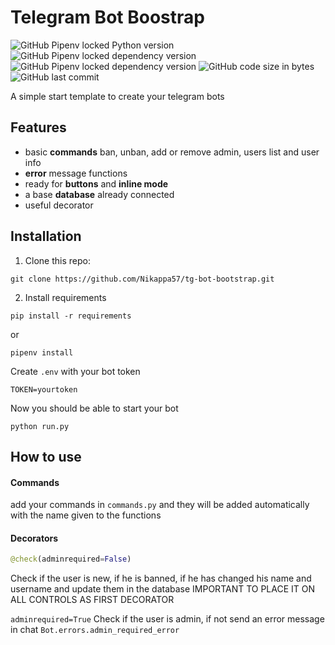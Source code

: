 # Telegram Bot Boostrap

![GitHub Pipenv locked Python version](https://img.shields.io/github/pipenv/locked/python-version/Nikappa57/tg-bot-bootstrap?style=for-the-badge) ![GitHub Pipenv locked dependency version](https://img.shields.io/github/pipenv/locked/dependency-version/Nikappa57/tg-bot-bootstrap/python-telegram-bot?style=for-the-badge) ![GitHub Pipenv locked dependency version](https://img.shields.io/github/pipenv/locked/dependency-version/Nikappa57/tg-bot-bootstrap/sqlalchemy?style=for-the-badge) ![GitHub code size in bytes](https://img.shields.io/github/languages/code-size/Nikappa57/tg-bot-bootstrap?style=for-the-badge) ![GitHub last commit](https://img.shields.io/github/last-commit/Nikappa57/tg-bot-bootstrap?style=for-the-badge)

A simple start template to create your telegram bots

## Features
- basic **commands**
ban, unban, add or remove admin, users list and user info
- **error** message functions
- ready for **buttons** and **inline mode**
- a base **database** already connected
- useful decorator

## Installation
1. Clone this repo: 
```console
git clone https://github.com/Nikappa57/tg-bot-bootstrap.git
```
2. Install requirements
```
pip install -r requirements
```
or
```
pipenv install
```
Create `.env` with your bot token 
```
TOKEN=yourtoken
```
Now you should be able to start your bot
```console
python run.py
```

## How to use
#### Commands
add your commands in `commands.py` and they will be added automatically with the name given to the functions
#### Decorators
```python
@check(adminrequired=False)
```

Check if the user is new, if he is banned, if he has changed his name and username and update them in the database
IMPORTANT TO PLACE IT ON ALL CONTROLS AS FIRST DECORATOR

`adminrequired=True` Check if the user is admin, if not send an error message in chat `Bot.errors.admin_required_error`
